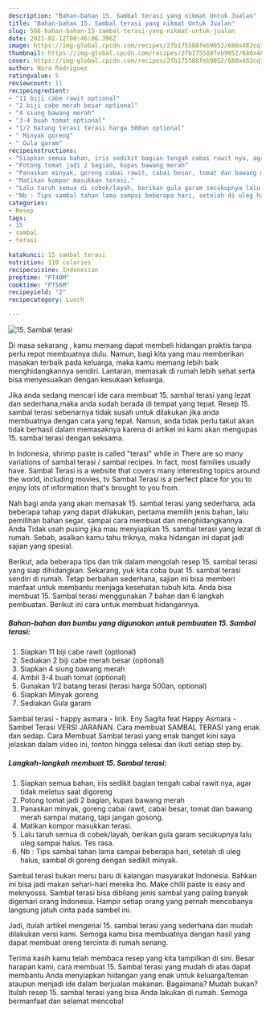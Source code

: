 ```yaml
---
description: "Bahan-bahan 15. Sambal terasi yang nikmat Untuk Jualan"
title: "Bahan-bahan 15. Sambal terasi yang nikmat Untuk Jualan"
slug: 566-bahan-bahan-15-sambal-terasi-yang-nikmat-untuk-jualan
date: 2021-02-12T00:46:06.396Z
image: https://img-global.cpcdn.com/recipes/2fb175588feb9052/680x482cq70/15-sambal-terasi-foto-resep-utama.jpg
thumbnail: https://img-global.cpcdn.com/recipes/2fb175588feb9052/680x482cq70/15-sambal-terasi-foto-resep-utama.jpg
cover: https://img-global.cpcdn.com/recipes/2fb175588feb9052/680x482cq70/15-sambal-terasi-foto-resep-utama.jpg
author: Nora Rodriguez
ratingvalue: 5
reviewcount: 11
recipeingredient:
- "11 biji cabe rawit optional"
- "2 biji cabe merah besar optional"
- "4 siung bawang merah"
- "3-4 buah tomat optional"
- "1/2 batang terasi terasi harga 500an optional"
- " Minyak goreng"
- " Gula garam"
recipeinstructions:
- "Siapkan semua bahan, iris sedikit bagian tengah cabai rawit nya, agar tidak meletus saat digoreng"
- "Potong tomat jadi 2 bagian, kupas bawang merah"
- "Panaskan minyak, goreng cabai rawit, cabai besar, tomat dan bawang merah sampai matang, tapi jangan gosong."
- "Matikan kompor masukkan terasi."
- "Lalu taruh semua di cobek/layah, berikan gula garam secukupnya lalu uleg sampai halus. Tes rasa."
- "Nb : Tips sambal tahan lama sampai beberapa hari, setelah di uleg halus, sambal di goreng dengan sedikit minyak."
categories:
- Resep
tags:
- 15
- sambal
- terasi

katakunci: 15 sambal terasi 
nutrition: 110 calories
recipecuisine: Indonesian
preptime: "PT40M"
cooktime: "PT56M"
recipeyield: "2"
recipecategory: Lunch

---
```



![15. Sambal terasi](https://img-global.cpcdn.com/recipes/2fb175588feb9052/680x482cq70/15-sambal-terasi-foto-resep-utama.jpg)

Di masa  sekarang , kamu memang dapat membeli hidangan praktis tanpa perlu repot membuatnya dulu. Namun, bagi kita yang mau memberikan masakan terbaik pada keluarga, maka kamu memang lebih baik menghidangkannya sendiri. Lantaran, memasak di rumah lebih sehat serta bisa menyesuaikan dengan kesukaan keluarga.

Jika anda sedang mencari ide cara membuat 15. sambal terasi yang lezat dan sederhana,maka anda sudah berada di tempat yang tepat. Resep 15. sambal terasi  sebenarnya tidak susah untuk dilakukan jika anda membuatnya dengan cara yang tepat. Namun, anda tidak perlu takut akan tidak berhasil dalam memasaknya 
karena di artikel ini kami akan mengupas 15. sambal terasi dengan seksama.  

In Indonesia, shrimp paste is called &#34;terasi&#34; while in There are so many variations of sambal terasi / sambal recipes. In fact, most families usually have. Sambal Terasi is a website that covers many interesting topics around the world, including movies, tv Sambal Terasi is a perfect place for you to enjoy lots of information that&#39;s brought to you from.

Nah bagi anda yang akan memasak 15. sambal terasi yang sederhana, ada beberapa tahap yang dapat dilakukan, pertama memilih jenis bahan, lalu pemilihan bahan segar, sampai cara membuat dan menghidangkannya. Anda Tidak usah pusing jika mau menyiapkan 15. sambal terasi yang lezat di rumah. Sebab, asalkan kamu  tahu triknya, maka hidangan ini dapat jadi sajian yang spesial.

Berikut, ada beberapa tips dan trik dalam mengolah resep 15. sambal terasi yang siap dihidangkan. Sekarang, yuk kita coba buat 15. sambal terasi sendiri di rumah. Tetap berbahan sederhana, sajian ini bisa memberi manfaat untuk membantu menjaga kesehatan tubuh kita. Anda bisa membuat 15. Sambal terasi menggunakan 7 bahan dan 6 langkah pembuatan. Berikut ini cara untuk membuat hidangannya.

<!--inarticleads1-->

##### Bahan-bahan dan bumbu yang digunakan untuk pembuatan 15. Sambal terasi:

1. Siapkan 11 biji cabe rawit (optional)
1. Sediakan 2 biji cabe merah besar (optional)
1. Siapkan 4 siung bawang merah
1. Ambil 3-4 buah tomat (optional)
1. Gunakan 1/2 batang terasi (terasi harga 500an, optional)
1. Siapkan  Minyak goreng
1. Sediakan  Gula garam


Sambal terasi - happy asmara - lirik. Eny Sagita feat Happy Asmara - Sambel Terasi VERSI JARANAN. Cara membuat SAMBAL TERASI yang enak dan sedap. Cara Membuat Sambal terasi yang enak banget kini saya jelaskan dalam video ini, tonton hingga selesai dan ikuti setiap step by. 

<!--inarticleads2-->

##### Langkah-langkah membuat 15. Sambal terasi:

1. Siapkan semua bahan, iris sedikit bagian tengah cabai rawit nya, agar tidak meletus saat digoreng
1. Potong tomat jadi 2 bagian, kupas bawang merah
1. Panaskan minyak, goreng cabai rawit, cabai besar, tomat dan bawang merah sampai matang, tapi jangan gosong.
1. Matikan kompor masukkan terasi.
1. Lalu taruh semua di cobek/layah, berikan gula garam secukupnya lalu uleg sampai halus. Tes rasa.
1. Nb : Tips sambal tahan lama sampai beberapa hari, setelah di uleg halus, sambal di goreng dengan sedikit minyak.


Sambal terasi bukan menu baru di kalangan masyarakat Indonesia. Bahkan ini bisa jadi makan sehari-hari mereka lho. Make chilli paste is easy and meknyosss. Sambal terasi bisa dibilang jenis sambal yang paling banyak digemari orang Indonesia. Hampir setiap orang yang pernah mencobanya langsung jatuh cinta pada sambel ini. 

Jadi, itulah artikel mengenai  15. sambal terasi  yang sederhana dan mudah dilakukan versi kami. Semoga kamu bisa membuatnya dengan hasil yang dapat membuat oreng tercinta di rumah senang. 

Terima kasih kamu telah membaca resep yang kita tampilkan di sini. Besar harapan kami, cara membuat  15. Sambal terasi yang mudah di atas dapat membantu Anda menyiapkan hidangan yang enak untuk keluarga/teman ataupun menjadi ide dalam berjualan makanan. Bagaimana? Mudah bukan? Itulah resep 15. sambal terasi yang bisa Anda lakukan di rumah. Semoga bermanfaat dan selamat mencoba!

